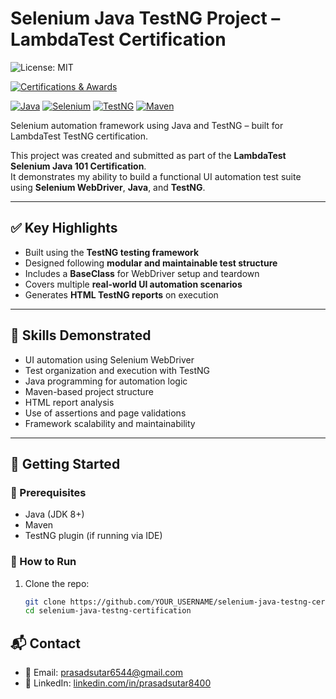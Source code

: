 # Selenium Java TestNG Project – LambdaTest Certification

![License: MIT](https://img.shields.io/badge/License-MIT-yellow.svg)

[![Certifications & Awards](https://img.shields.io/badge/Certifications%20%26%20Awards-10-blue)](https://github.com/Prasad8400/My_AwardsAndCertifications/blob/main/My_AwardsAndCertifications.md)

[![Java](https://img.shields.io/badge/Java-ED8B00?style=flat&logo=java&logoColor=white)](https://www.java.com/)
[![Selenium](https://img.shields.io/badge/Selenium-43B02A?style=flat&logo=selenium&logoColor=white)](https://www.selenium.dev/)
[![TestNG](https://img.shields.io/badge/TestNG-FF6C37?style=flat&logo=testng)](https://testng.org/)
[![Maven](https://img.shields.io/badge/Maven-C71A36?style=flat&logo=apachemaven)](https://maven.apache.org/)

Selenium automation framework using Java and TestNG – built for LambdaTest TestNG certification.


This project was created and submitted as part of the **LambdaTest Selenium Java 101 Certification**.  
It demonstrates my ability to build a functional UI automation test suite using **Selenium WebDriver**, **Java**, and **TestNG**.

---

## ✅ Key Highlights

- Built using the **TestNG testing framework**
- Designed following **modular and maintainable test structure**
- Includes a **BaseClass** for WebDriver setup and teardown
- Covers multiple **real-world UI automation scenarios**
- Generates **HTML TestNG reports** on execution

---

## 🧠 Skills Demonstrated

- UI automation using Selenium WebDriver
- Test organization and execution with TestNG
- Java programming for automation logic
- Maven-based project structure
- HTML report analysis
- Use of assertions and page validations
- Framework scalability and maintainability

---

## 🚀 Getting Started

### 🧾 Prerequisites

- Java (JDK 8+)
- Maven
- TestNG plugin (if running via IDE)

### 🔧 How to Run

1. Clone the repo:
   ```bash
   git clone https://github.com/YOUR_USERNAME/selenium-java-testng-certification.git
   cd selenium-java-testng-certification

## 📬 Contact

- 📧 Email: prasadsutar6544@gmail.com  
- 💼 LinkedIn: [linkedin.com/in/prasadsutar8400](https://www.linkedin.com/in/prasadsutar8400/)
